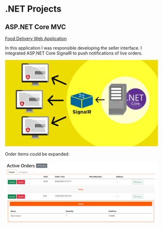 # .NET Projects

## ASP.NET Core MVC

[Food Delivery Web Application](https://github.com/anazhmetdin/FoodDeliveryWebApp)

In this application I was responsible developing the seller interface. I integrated ASP.NET Core SignalR to push notifications of live orders.

[![SignalR](./Images/SignalR.webp)](https://drive.google.com/file/d/1hUC08H2q4nuRkJKIiHdhKiZCkoNtXHI8/view "Pushing live notifications")

Order items could be expanded:

![Order Items](./Images/order_items.png)
